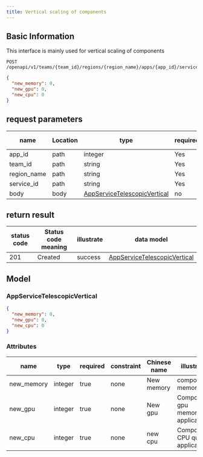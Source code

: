 ```yaml
---
title: Vertical scaling of components
---
```


## Basic Information

This interface is mainly used for vertical scaling of components

```shell title="请求路径"
POST /openapi/v1/teams/{team_id}/regions/{region_name}/apps/{app_id}/services/{service_id}/telescopic/vertical
```

```json title="Body 请求体示例"
{
  "new_memory": 0,
  "new_gpu": 0,
  "new_cpu": 0
}
```

## request parameters

| name        | Location | type                                                                | required | Chinese name | illustrate |
| ----------- | -------- | ------------------------------------------------------------------- | -------- | ------------ | ---------- |
| app_id      | path     | integer                                                             | Yes      |              | app id     |
| team_id     | path     | string                                                              | Yes      |              | none       |
| region_name | path     | string                                                              | Yes      |              | none       |
| service_id  | path     | string                                                              | Yes      |              | none       |
| body        | body     | [AppServiceTelescopicVertical](#schemaappservicetelescopicvertical) | no       |              | none       |

## return result

| status code | Status code meaning | illustrate | data model                                                          |
| ----------- | ------------------- | ---------- | ------------------------------------------------------------------- |
| 201         | Created             | success    | [AppServiceTelescopicVertical](#schemaappservicetelescopicvertical) |

## Model

### AppServiceTelescopicVertical<a id="schemaappservicetelescopicvertical"></a>

```json
{
  "new_memory": 0,
  "new_gpu": 0,
  "new_cpu": 0
}

```

### Attributes

| name       | type    | required | constraint | Chinese name | illustrate                       |
| ---------- | ------- | -------- | ---------- | ------------ | -------------------------------- |
| new_memory | integer | true     | none       | New memory   | component memory                 |
| new_gpu    | integer | true     | none       | New gpu      | Component gpu memory application |
| new_cpu    | integer | true     | none       | new cpu      | Component CPU quota application  |
